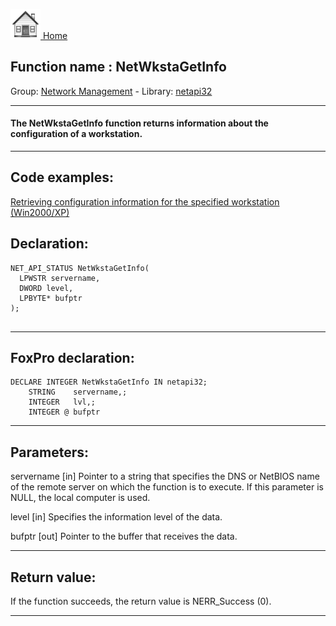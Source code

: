 [<img src="../../images/home.png"> Home ](https://github.com/VFPX/Win32API)  

## Function name : NetWkstaGetInfo
Group: [Network Management](../../functions_group.md#Network_Management)  -  Library: [netapi32](../../../libraries.md#netapi32)  
***  


#### The NetWkstaGetInfo function returns information about the configuration of a workstation.
***  


## Code examples:
[Retrieving configuration information for the specified workstation (Win2000/XP)](../../samples/sample_436.md)  

## Declaration:
```foxpro  
NET_API_STATUS NetWkstaGetInfo(
  LPWSTR servername,
  DWORD level,
  LPBYTE* bufptr
);
  
```  
***  


## FoxPro declaration:
```foxpro  
DECLARE INTEGER NetWkstaGetInfo IN netapi32;
	STRING    servername,;
	INTEGER   lvl,;
	INTEGER @ bufptr  
```  
***  


## Parameters:
servername 
[in] Pointer to a string that specifies the DNS or NetBIOS name of the remote server on which the function is to execute. If this parameter is NULL, the local computer is used.

level 
[in] Specifies the information level of the data.

bufptr 
[out] Pointer to the buffer that receives the data.  
***  


## Return value:
If the function succeeds, the return value is NERR_Success (0).  
***  

